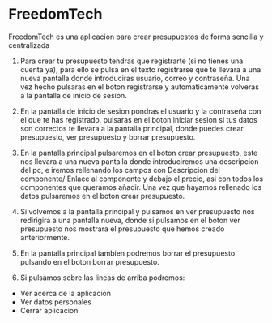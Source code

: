 # FreedomTech
FreedomTech es una aplicacion para crear presupuestos de forma sencilla y centralizada

1. Para crear tu presupuesto tendras que registrarte (si no tienes una cuenta ya), para ello se pulsa
en el texto registrarse que te llevara a una nueva pantalla donde introduciras usuario, correo y
contraseña. Una vez hecho pulsaras en el boton registrarse y automaticamente volveras a la 
pantalla de inicio de sesion.

2. En la pantalla de inicio de sesion pondras el usuario y la contraseña con el que te has registrado,
pulsaras en el boton iniciar sesion si tus datos son correctos te llevara a la pantalla principal, donde
puedes crear presupuesto, ver presupuesto y borrar presupuesto.

3. En la pantalla principal pulsaremos en el boton crear presupuesto, este nos llevara a una nueva pantalla
donde introduciremos una descripcion del pc, e iremos rellenando los campos con Descripcion del componente/
Enlace al componente y debajo el precio, asi con todos los componentes que queramos añadir. Una vez que 
hayamos rellenado los datos pulsaremos en el boton crear presupuesto.

4. Si volvemos a la pantalla principal y pulsamos en ver presupuesto nos redirigira a una pantalla nueva,
donde si pulsamos en el boton ver presupuesto nos mostrara el presupuesto que hemos creado anteriormente.

5. En la pantalla principal tambien podremos borrar el presupuesto pulsando en el boton borrar presupuesto.

6. Si pulsamos sobre las lineas de arriba podremos:
  - Ver acerca de la aplicacion
  - Ver datos personales
  - Cerrar aplicacion
